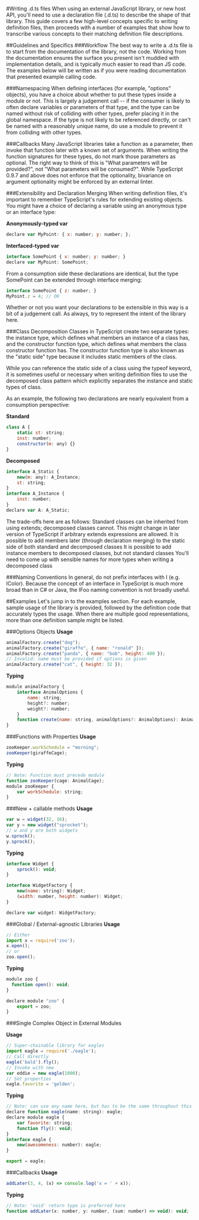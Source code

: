 #Writing .d.ts files
When using an external JavaScript library, or new host API, you'll need to use a declaration file (.d.ts) to describe the shape of that library. This guide covers a few high-level concepts specific to writing definition files, then proceeds with a number of examples that show how to transcribe various concepts to their matching definition file descriptions.

##Guidelines and Specifics
###Workflow
The best way to write a .d.ts file is to start from the documentation of the library, not the code. Working from the documentation ensures the surface you present isn't muddied with implementation details, and is typically much easier to read than JS code. The examples below will be written as if you were reading documentation that presented example calling code.

###Namespacing
When defining interfaces (for example, "options" objects), you have a choice about whether to put these types inside a module or not. This is largely a judgement call -- if the consumer is likely to often declare variables or parameters of that type, and the type can be named without risk of colliding with other types, prefer placing it in the global namespace. If the type is not likely to be referenced directly, or can't be named with a reasonably unique name, do use a module to prevent it from colliding with other types.

###Callbacks
Many JavaScript libraries take a function as a parameter, then invoke that function later with a known set of arguments. When writing the function signatures for these types, do not mark those parameters as optional. The right way to think of this is "What parameters will be provided?", not "What parameters will be consumed?". While TypeScript 0.9.7 and above does not enforce that the optionality, bivariance on argument optionality might be enforced by an external linter.

###Extensibility and Declaration Merging
When writing definition files, it's important to remember TypeScript's rules for extending existing objects. You might have a choice of declaring a variable using an anonymous type or an interface type:

**Anonymously-typed var**

```js
declare var MyPoint: { x: number; y: number; };
```

**Interfaced-typed var**

```js
interface SomePoint { x: number; y: number; }
declare var MyPoint: SomePoint;
```

From a consumption side these declarations are identical, but the type SomePoint can be extended through interface merging:

```js
interface SomePoint { z: number; }
MyPoint.z = 4; // OK
```

Whether or not you want your declarations to be extensible in this way is a bit of a judgement call. As always, try to represent the intent of the library here.

###Class Decomposition
Classes in TypeScript create two separate types: the instance type, which defines what members an instance of a class has, and the constructor function type, which defines what members the class constructor function has. The constructor function type is also known as the "static side" type because it includes static members of the class.

While you can reference the static side of a class using the typeof keyword, it is sometimes useful or necessary when writing definition files to use the decomposed class pattern which explicitly separates the instance and static types of class.

As an example, the following two declarations are nearly equivalent from a consumption perspective:

**Standard**

```js
class A {
    static st: string;
    inst: number;
    constructor(m: any) {}
}
```

**Decomposed**

```js
interface A_Static {
    new(m: any): A_Instance;
    st: string;
}
interface A_Instance {
    inst: number;
}
declare var A: A_Static;
```

The trade-offs here are as follows:
Standard classes can be inherited from using extends; decomposed classes cannot. This might change in later version of TypeScript if arbitrary extends expressions are allowed.
It is possible to add members later (through declaration merging) to the static side of both standard and decomposed classes
It is possible to add instance members to decomposed classes, but not standard classes
You'll need to come up with sensible names for more types when writing a decomposed class

###Naming Conventions
In general, do not prefix interfaces with I (e.g. IColor). Because the concept of an interface in TypeScript is much more broad than in C# or Java, the IFoo naming convention is not broadly useful.

##Examples
Let's jump in to the examples section. For each example, sample usage of the library is provided, followed by the definition code that accurately types the usage. When there are multiple good representations, more than one definition sample might be listed.

###Options Objects
**Usage**

```js
animalFactory.create("dog");
animalFactory.create("giraffe", { name: "ronald" });
animalFactory.create("panda", { name: "bob", height: 400 });
// Invalid: name must be provided if options is given
animalFactory.create("cat", { height: 32 });
```

**Typing**

```js
module animalFactory {
    interface AnimalOptions {
        name: string;
        height?: number;
        weight?: number;
    }
    function create(name: string, animalOptions?: AnimalOptions): Animal;
}
```

###Functions with Properties
**Usage**

```js
zooKeeper.workSchedule = "morning";
zooKeeper(giraffeCage);
```

**Typing**

```js
// Note: Function must precede module
function zooKeeper(cage: AnimalCage);
module zooKeeper {
    var workSchedule: string;
}
```

###New + callable methods
**Usage**

```js
var w = widget(32, 16);
var y = new widget("sprocket");
// w and y are both widgets
w.sprock();
y.sprock();
```

**Typing**

```js
interface Widget {
    sprock(): void;
}

interface WidgetFactory {
    new(name: string): Widget;
    (width: number, height: number): Widget;
}

declare var widget: WidgetFactory;
```

###Global / External-agnostic Libraries
**Usage**

```js
// Either
import x = require('zoo');
x.open();
// or
zoo.open();
```

**Typing**

```js
module zoo {
  function open(): void;
}

declare module "zoo" {
    export = zoo;
}
```

###Single Complex Object in External Modules

**Usage**

```js
// Super-chainable library for eagles
import eagle = require('./eagle');
// Call directly
eagle('bald').fly();
// Invoke with new
var eddie = new eagle(1000);
// Set properties
eagle.favorite = 'golden';
```

**Typing**

```js
// Note: can use any name here, but has to be the same throughout this file
declare function eagle(name: string): eagle;
declare module eagle {
    var favorite: string;
    function fly(): void;
}
interface eagle {
    new(awesomeness: number): eagle;
}

export = eagle;
```

###Callbacks
**Usage**

```js
addLater(3, 4, (x) => console.log('x = ' + x));
```

**Typing**

```js
// Note: 'void' return type is preferred here
function addLater(x: number, y: number, (sum: number) => void): void;
```
